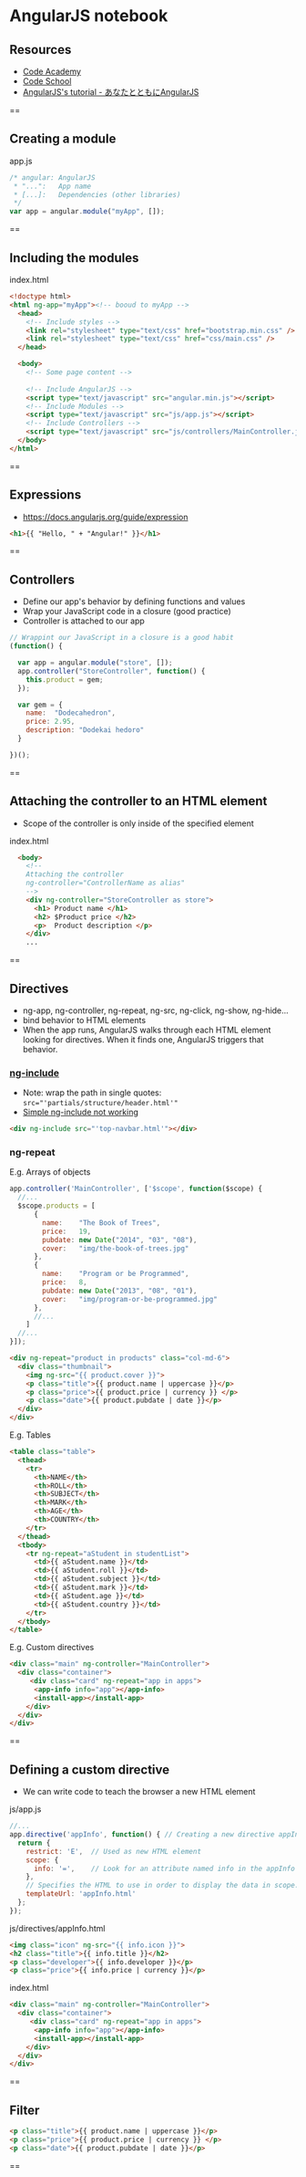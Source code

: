# AngularJS notebook

## Resources
- [Code Academy](https://www.codecademy.com/en/courses/learn-angularjs)
- [Code School](http://campus.codeschool.com/courses/shaping-up-with-angular-js/intro)
- [AngularJS's tutorial - あなたとともにAngularJS](http://lab.hisasann.com/AngularJSTutorial/)

==

## Creating a module

app.js
```js
/* angular: AngularJS
 * "...":   App name
 * [...]:   Dependencies (other libraries)
 */
var app = angular.module("myApp", []);
```

==

## Including the modules

index.html
```html
<!doctype html>
<html ng-app="myApp"><!-- booud to myApp -->
  <head>
    <!-- Include styles -->
    <link rel="stylesheet" type="text/css" href="bootstrap.min.css" />
    <link rel="stylesheet" type="text/css" href="css/main.css" />
  </head>

  <body>
    <!-- Some page content -->
 
    <!-- Include AngularJS -->
    <script type="text/javascript" src="angular.min.js"></script>
    <!-- Include Modules -->
    <script type="text/javascript" src="js/app.js"></script>
    <!-- Include Controllers -->
    <script type="text/javascript" src="js/controllers/MainController.js"></script>
  </body>
</html>
```

==

## Expressions
- https://docs.angularjs.org/guide/expression

```html
<h1>{{ "Hello, " + "Angular!" }}</h1>
```

==

## Controllers
- Define our app's behavior by defining functions and values
- Wrap your JavaScript code in a closure (good practice)
- Controller is attached to our app

```js
// Wrappint our JavaScript in a closure is a good habit
(function() {

  var app = angular.module("store", []);
  app.controller("StoreController", function() {
    this.product = gem;
  });

  var gem = {
    name:  "Dodecahedron",
    price: 2.95,
    description: "Dodekai hedoro"
  }

})();
```

==

## Attaching the controller to an HTML element
- Scope of the controller is only inside of the specified element

index.html
```html
  <body>
    <!--
    Attaching the controller
    ng-controller="ControllerName as alias"
    -->
    <div ng-controller="StoreController as store">
      <h1> Product name </h1>
      <h2> $Product price </h2>
      <p>  Product description </p>
    </div>
    ...
```

==

## Directives
- ng-app, ng-controller, ng-repeat, ng-src, ng-click, ng-show, ng-hide...
- bind behavior to HTML elements
- When the app runs, AngularJS walks through each HTML element looking for directives. When it finds one, AngularJS triggers that behavior.

### [ng-include](https://docs.angularjs.org/api/ng/directive/ngInclude)
- Note:  wrap the path in single quotes: `src="'partials/structure/header.html'"`
- [Simple ng-include not working](http://stackoverflow.com/questions/22991658/simple-ng-include-not-working)

```html
<div ng-include src="'top-navbar.html'"></div>
```

### ng-repeat

E.g. Arrays of objects
```js
app.controller('MainController', ['$scope', function($scope) {
  //...
  $scope.products = [
      {
        name:    "The Book of Trees",
        price:   19,
        pubdate: new Date("2014", "03", "08"),
        cover:   "img/the-book-of-trees.jpg"
      },
      {
        name:    "Program or be Programmed",
        price:   8,
        pubdate: new Date("2013", "08", "01"),
        cover:   "img/program-or-be-programmed.jpg"
      },
      //...
    ]
  //...
}]);
```

```html
<div ng-repeat="product in products" class="col-md-6">
  <div class="thumbnail">
    <img ng-src="{{ product.cover }}">
    <p class="title">{{ product.name | uppercase }}</p>
    <p class="price">{{ product.price | currency }} </p>
    <p class="date">{{ product.pubdate | date }}</p>
  </div>
</div>
```

E.g. Tables
```html
<table class="table">
  <thead>
    <tr>
      <th>NAME</th>
      <th>ROLL</th>
      <th>SUBJECT</th>
      <th>MARK</th>
      <th>AGE</th>
      <th>COUNTRY</th>
    </tr>
  </thead>
  <tbody>
    <tr ng-repeat="aStudent in studentList">
      <td>{{ aStudent.name }}</td>
      <td>{{ aStudent.roll }}</td>
      <td>{{ aStudent.subject }}</td>
      <td>{{ aStudent.mark }}</td>
      <td>{{ aStudent.age }}</td>
      <td>{{ aStudent.country }}</td>
    </tr>
  </tbody>
</table>
```

E.g. Custom directives
```html
<div class="main" ng-controller="MainController">
  <div class="container">
     <div class="card" ng-repeat="app in apps">
      <app-info info="app"></app-info>
      <install-app></install-app>
    </div>
  </div>
</div>
```

==

## Defining a custom directive
- We can write code to teach the browser a new HTML element

js/app.js
```js
//...
app.directive('appInfo', function() { // Creating a new directive appInfo
  return {
    restrict: 'E',  // Used as new HTML element
    scope: {
      info: '=',    // Look for an attribute named info in the appInfo element
    },
    // Specifies the HTML to use in order to display the data in scope.info
    templateUrl: 'appInfo.html'
  };
});

```

js/directives/appInfo.html
```html
<img class="icon" ng-src="{{ info.icon }}">
<h2 class="title">{{ info.title }}</h2>
<p class="developer">{{ info.developer }}</p>
<p class="price">{{ info.price | currency }}</p>
```

index.html
```html
<div class="main" ng-controller="MainController">
  <div class="container">
     <div class="card" ng-repeat="app in apps">
      <app-info info="app"></app-info>
      <install-app></install-app>
    </div>
  </div>
</div>
```

==

## Filter
```html
<p class="title">{{ product.name | uppercase }}</p>
<p class="price">{{ product.price | currency }} </p>
<p class="date">{{ product.pubdate | date }}</p>
```

==
